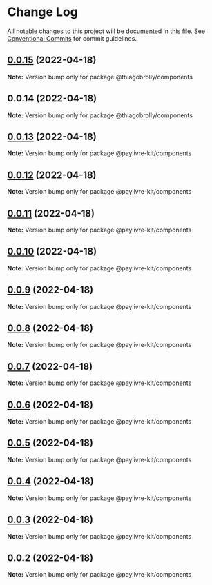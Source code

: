 # Change Log

All notable changes to this project will be documented in this file.
See [Conventional Commits](https://conventionalcommits.org) for commit guidelines.

## [0.0.15](https://github.com/ThiagoBrolly/template-library-monorepo/compare/@thiagobrolly/components@0.0.14...@thiagobrolly/components@0.0.15) (2022-04-18)

**Note:** Version bump only for package @thiagobrolly/components





## 0.0.14 (2022-04-18)

**Note:** Version bump only for package @thiagobrolly/components





## [0.0.13](https://github.com/ThiagoBrolly/template-library-monorepo/compare/@paylivre-kit/components@0.0.12...@paylivre-kit/components@0.0.13) (2022-04-18)

**Note:** Version bump only for package @paylivre-kit/components





## [0.0.12](https://github.com/ThiagoBrolly/template-library-monorepo/compare/@paylivre-kit/components@0.0.11...@paylivre-kit/components@0.0.12) (2022-04-18)

**Note:** Version bump only for package @paylivre-kit/components





## [0.0.11](https://github.com/ThiagoBrolly/template-library-monorepo/compare/@paylivre-kit/components@0.0.10...@paylivre-kit/components@0.0.11) (2022-04-18)

**Note:** Version bump only for package @paylivre-kit/components





## [0.0.10](https://github.com/ThiagoBrolly/template-library-monorepo/compare/@paylivre-kit/components@0.0.9...@paylivre-kit/components@0.0.10) (2022-04-18)

**Note:** Version bump only for package @paylivre-kit/components





## [0.0.9](https://github.com/ThiagoBrolly/template-library-monorepo/compare/@paylivre-kit/components@0.0.8...@paylivre-kit/components@0.0.9) (2022-04-18)

**Note:** Version bump only for package @paylivre-kit/components





## [0.0.8](https://github.com/ThiagoBrolly/template-library-monorepo/compare/@paylivre-kit/components@0.0.7...@paylivre-kit/components@0.0.8) (2022-04-18)

**Note:** Version bump only for package @paylivre-kit/components





## [0.0.7](https://github.com/ThiagoBrolly/template-library-monorepo/compare/@paylivre-kit/components@0.0.6...@paylivre-kit/components@0.0.7) (2022-04-18)

**Note:** Version bump only for package @paylivre-kit/components





## [0.0.6](https://github.com/ThiagoBrolly/template-library-monorepo/compare/@paylivre-kit/components@0.0.5...@paylivre-kit/components@0.0.6) (2022-04-18)

**Note:** Version bump only for package @paylivre-kit/components





## [0.0.5](https://github.com/ThiagoBrolly/template-library-monorepo/compare/@paylivre-kit/components@0.0.4...@paylivre-kit/components@0.0.5) (2022-04-18)

**Note:** Version bump only for package @paylivre-kit/components





## [0.0.4](https://github.com/ThiagoBrolly/template-library-monorepo/compare/@paylivre-kit/components@0.0.3...@paylivre-kit/components@0.0.4) (2022-04-18)

**Note:** Version bump only for package @paylivre-kit/components





## [0.0.3](https://github.com/ThiagoBrolly/template-library-monorepo/compare/@paylivre-kit/components@0.0.2...@paylivre-kit/components@0.0.3) (2022-04-18)

**Note:** Version bump only for package @paylivre-kit/components





## 0.0.2 (2022-04-18)

**Note:** Version bump only for package @paylivre-kit/components

